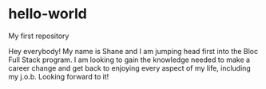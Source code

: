 # hello-world
My first repository

Hey everybody! My name is Shane and I am jumping head first into the Bloc Full Stack program. I am looking to gain the knowledge needed to make a career change and get back to enjoying every aspect of my life, including my j.o.b. Looking forward to it!
